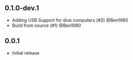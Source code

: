 ## 0.1.0-dev.1

* Adding USB Support for dive computers (#2) @Ben1980
* Build from source (#1) @Ben1980


## 0.0.1

* Initial release
